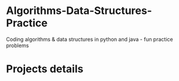 # Algorithms-Data-Structures-Practice
Coding algorithms &amp; data structures in python and java - fun practice problems

# Projects details

